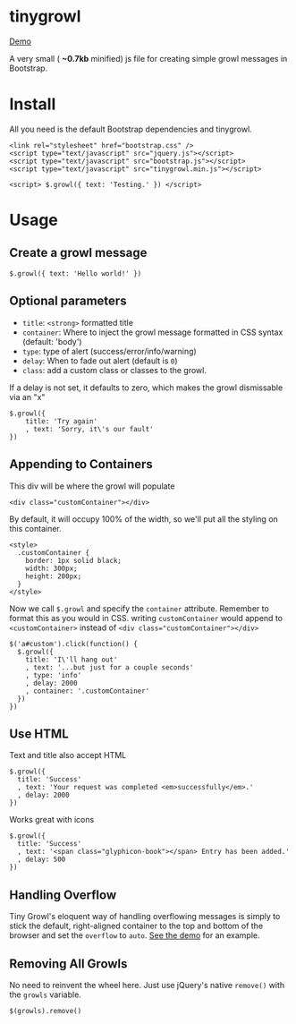 tinygrowl
=========

<a href="http://codepen.io/ajkochanowicz/pen/bLBfr">Demo</a>

A very small ( **~0.7kb** minified) js file for creating simple growl messages in Bootstrap.

Install
=======

All you need is the default Bootstrap dependencies and tinygrowl.

    <link rel="stylesheet" href="bootstrap.css" />
    <script type="text/javascript" src="jquery.js"></script>
    <script type="text/javascript" src="bootstrap.js"></script>
    <script type="text/javascript" src="tinygrowl.min.js"></script>

    <script> $.growl({ text: 'Testing.' }) </script>

Usage
=====

Create a growl message
----------------------

``$.growl({ text: 'Hello world!' })``

Optional parameters
-------------------

* ``title``: ``<strong>`` formatted title
* ``container``: Where to inject the growl message formatted in CSS syntax (default: 'body')
* ``type``: type of alert (success/error/info/warning)
* ``delay``: When to fade out alert (default is ``0``) 
* ``class``: add a custom class or classes to the growl. 

If a delay is not set, it defaults to zero, which makes the growl dismissable via an "x"

    $.growl({
    	title: 'Try again'
    	, text: 'Sorry, it\'s our fault'
    })

Appending to Containers
-----------------------

This div will be where the growl will populate

    <div class="customContainer"></div>

By default, it will occupy 100% of the width, so we'll put all the styling on this container.

    <style>
      .customContainer {
        border: 1px solid black;
        width: 300px;
        height: 200px;
      }
    </style>

Now we call ``$.growl`` and specify the ``container`` attribute. Remember to format this as you would in CSS. writing ``customContainer`` would append to ``<customContainer>`` instead of ``<div class="customContainer"></div>``

    $('a#custom').click(function() {
      $.growl({
        title: 'I\'ll hang out'
        , text: '...but just for a couple seconds'
        , type: 'info'
        , delay: 2000
        , container: '.customContainer'
      })
    })

Use HTML
--------

Text and title also accept HTML

    $.growl({ 
      title: 'Success'
      , text: 'Your request was completed <em>successfully</em>.'
      , delay: 2000 
    })

Works great with icons

    $.growl({ 
      title: 'Success'
      , text: '<span class="glyphicon-book"></span> Entry has been added.'
      , delay: 500 
    })

Handling Overflow
-----------------

Tiny Growl's eloquent way of handling overflowing messages is simply to stick the default, right-aligned container to the top and bottom of the browser and set the ``overflow`` to ``auto``. <a href="http://codepen.io/ajkochanowicz/pen/bLBfr">See the demo</a> for an example.

Removing All Growls
-------------------

No need to reinvent the wheel here. Just use jQuery's native <code>remove()</code> with the <code>growls</code> variable.

    $(growls).remove()

